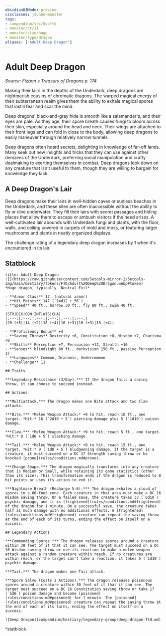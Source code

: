 ```yaml
---
obsidianUIMode: preview
cssclasses: json5e-monster
tags:
- compendium/src/5e/ftd
- monster/cr/11
- monster/size/huge
- monster/type/dragon
aliases: ["Adult Deep Dragon"]
---
```

# Adult Deep Dragon
*Source: Fizban's Treasury of Dragons p. 174*  

Making their lairs in the depths of the Underdark, deep dragons are nightmarish cousins of chromatic dragons. The warped magical energy of their subterranean realm gives them the ability to exhale magical spores that instill fear and scar the mind.

Deep dragons' black-and-gray hide is smooth like a salamander's, and their eyes are pale. As they age, their spore breath causes fungi to bloom across their skin, especially around the head and neck. Their wings are attached to their front legs and can fold in close to the body, allowing deep dragons to easily maneuver through relatively narrow tunnels.

Deep dragons often hoard secrets, delighting in knowledge of far-off lands. Many seek out new insights and tricks that they can use against other denizens of the Underdark, preferring social manipulation and crafty dealmaking to exerting themselves in combat. Deep dragons look down on any creature that isn't useful to them, though they are willing to bargain for knowledge they lack.

## A Deep Dragon's Lair

Deep dragons make their lairs in well-hidden caves or sunless beaches in the Underdark, and these sites are often inaccessible without the ability to fly or dive underwater. They fill their lairs with secret passages and hiding places that allow them to escape or ambush visitors if the need arises. A well-cultivated lair abounds with Underdark fungi and plants, with the floor, walls, and ceiling covered in carpets of mold and moss, or featuring larger mushrooms and plants in neatly organized displays.

The challenge rating of a legendary deep dragon increases by 1 when it's encountered in its lair.

## Statblock

```ad-statblock
title: Adult Deep Dragon
![](https://raw.githubusercontent.com/5etools-mirror-2/5etools-img/main/bestiary/tokens/FTD/Adult%20Deep%20Dragon.webp#token)
*Huge dragon, typically  Neutral Evil*

- **Armor Class** 17  (natural armor)
- **Hit Points** 147 (`14d12 + 56`)
- **Speed** 40 ft., burrow 30 ft., fly 80 ft., swim 40 ft.

|STR|DEX|CON|INT|WIS|CHA|
|:---:|:---:|:---:|:---:|:---:|:---:|
|20 (+5)|14 (+2)|18 (+4)|16 (+3)|16 (+3)|18 (+4)|

- **Proficiency Bonus** +4
- **Saving Throws** Dexterity +6, Constitution +8, Wisdom +7, Charisma +8
- **Skills** Perception +7, Persuasion +12, Stealth +10
- **Senses** blindsight 60 ft., darkvision 150 ft., passive Perception 17
- **Languages** Common, Draconic, Undercommon
- **Challenge** 11

## Traits

***Legendary Resistance (3/Day).*** If the dragon fails a saving throw, it can choose to succeed instead.

## Actions

***Multiattack.*** The dragon makes one Bite attack and two Claw attacks.

***Bite.*** *Melee Weapon Attack:* +9 to hit, reach 10 ft., one target. *Hit:* 16 (`2d10 + 5`) piercing damage plus 5 (`1d10`) poison damage.

***Claw.*** *Melee Weapon Attack:* +9 to hit, reach 5 ft., one target. *Hit:* 8 (`1d6 + 5`) slashing damage.

***Tail.*** *Melee Weapon Attack:* +9 to hit, reach 15 ft., one target. *Hit:* 9 (`1d8 + 5`) bludgeoning damage. If the target is a creature, it must succeed on a DC 17 Strength saving throw or be knocked [prone](rules/conditions.md#prone).

***Change Shape.*** The dragon magically transforms into any creature that is Medium or Small, while retaining its game statistics (other than its size). This transformation ends if the dragon is reduced to 0 hit points or uses its action to end it.

***Nightmare Breath (Recharge 5-6).*** The dragon exhales a cloud of spores in a 60-foot cone. Each creature in that area must make a DC 16 Wisdom saving throw. On a failed save, the creature takes 33 (`6d10`) psychic damage, and it is [frightened](rules/conditions.md#frightened) of the dragon for 1 minute. On a successful save, the creature takes half as much damage with no additional effects. A [frightened](rules/conditions.md#frightened) creature can repeat the saving throw at the end of each of its turns, ending the effect on itself on a success.

## Legendary Actions

***Commanding Spores.*** The dragon releases spores around a creature within 30 feet of it that it can see. The target must succeed on a DC 16 Wisdom saving throw or use its reaction to make a melee weapon attack against a random creature within reach. If no creatures are within reach, or the target can't take a reaction, it takes 5 (`1d10`) psychic damage.

***Tail.*** The dragon makes one Tail attack.

***Spore Salvo (Costs 2 Actions).*** The dragon releases poisonous spores around a creature within 30 feet of it that it can see. The target must succeed on a DC 16 Constitution saving throw or take 17 (`5d6`) poison damage and become [poisoned](rules/conditions.md#poisoned) for 1 minute. The [poisoned](rules/conditions.md#poisoned) creature can repeat the saving throw at the end of each of its turns, ending the effect on itself on a success.

![Deep Dragon](compendium/bestiary/legendary-group/deep-dragon-ftd.md)
```
^statblock